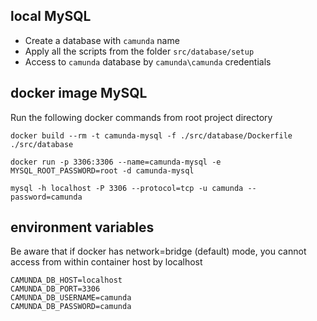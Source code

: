 ## local MySQL

* Create a database with `camunda` name
* Apply all the scripts from the folder `src/database/setup`
* Access to `camunda` database by `camunda\camunda` credentials

## docker image MySQL

Run the following docker commands from root project directory

````
docker build --rm -t camunda-mysql -f ./src/database/Dockerfile ./src/database

docker run -p 3306:3306 --name=camunda-mysql -e MYSQL_ROOT_PASSWORD=root -d camunda-mysql 

mysql -h localhost -P 3306 --protocol=tcp -u camunda --password=camunda
````

## environment variables

Be aware that if docker has network=bridge (default) mode, you cannot access from within container host by localhost

````
CAMUNDA_DB_HOST=localhost 
CAMUNDA_DB_PORT=3306
CAMUNDA_DB_USERNAME=camunda
CAMUNDA_DB_PASSWORD=camunda
````